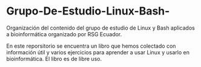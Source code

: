 # Grupo-De-Estudio-Linux-Bash-
Organización del contenido del grupo de estudio de Linux y Bash aplicados a bioinformática organizado por RSG Ecuador.

En este reporsitorio se encuentra un libro que hemos colectado con información útil y varios ejercicios para aprender a usar Linux y usarlo en bioinformática. El libro es de libre uso.
